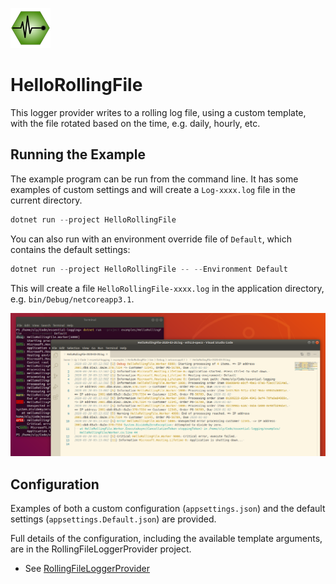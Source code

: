 ![Essential Logging](../../docs/images/diagnostics-logo-64.png)

# HelloRollingFile

This logger provider writes to a rolling log file, using a custom template, with the file rotated based on the time, e.g. daily, hourly, etc.

## Running the Example

The example program can be run from the command line. It has some examples of custom settings and will create a `Log-xxxx.log` file in the current directory.

```powershell
dotnet run --project HelloRollingFile
```

You can also run with an environment override file of `Default`, which contains the default settings:

```powershell
dotnet run --project HelloRollingFile -- --Environment Default
```

This will create a file `HelloRollingFile-xxxx.log` in the application directory, e.g. `bin/Debug/netcoreapp3.1`.

![Example - Rolling File](../../docs/images/example-rolling-file.png)

## Configuration

Examples of both a custom configuration (`appsettings.json`) and the default settings (`appsettings.Default.json`) are provided.

Full details of the configuration, including the available template arguments, are in the RollingFileLoggerProvider project.

* See [RollingFileLoggerProvider](../../src/Essential.LoggerProvider.RollingFile)
